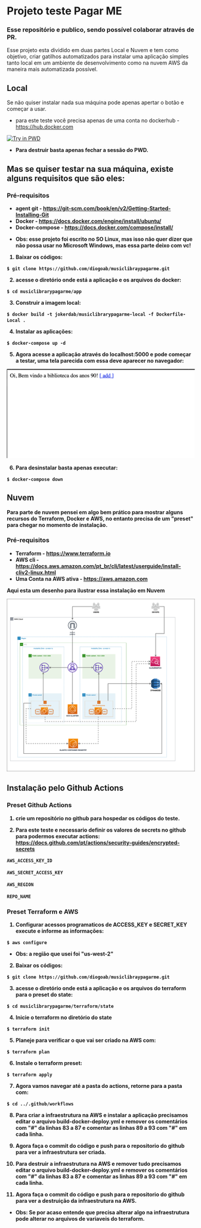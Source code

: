 # Projeto teste Pagar ME

### Esse repositório e publico, sendo possível colaborar através de PR. 

Esse projeto esta dividido em duas partes Local e Nuvem e tem como objetivo, criar gatilhos automatizados para instalar uma aplicação simples tanto local em um ambiente de desenvolvimento como na nuvem AWS da maneira mais automatizada possível.

## Local
Se não quiser instalar nada sua máquina pode apenas apertar o botão e começar a usar.

- para este teste você precisa apenas de uma conta no dockerhub - https://hub.docker.com

<a href="https://labs.play-with-docker.com/?stack=https://raw.githubusercontent.com/diogoab/musiclibraypagarme/dev/app/docker-compose.yml">
  <img src="https://raw.githubusercontent.com/play-with-docker/stacks/master/assets/images/button.png" alt="Try in PWD"/>
</a>
<b>

- Para destruir basta apenas fechar a sessão do PWD.

## Mas se quiser testar na sua máquina, existe alguns requisitos que são eles:
### Pré-requisitos

* agent git - https://git-scm.com/book/en/v2/Getting-Started-Installing-Git
* Docker - https://docs.docker.com/engine/install/ubuntu/
* Docker-compose - https://docs.docker.com/compose/install/
- Obs: esse projeto foi escrito no SO Linux, mas isso não quer dizer que não possa usar no Microsoft Windows, mas essa parte deixo com vc!

1. Baixar os códigos: 
```
$ git clone https://github.com/diogoab/musiclibraypagarme.git
```

2. acesse o diretório onde está a aplicação e os arquivos do docker:
```
$ cd musiclibrarypagarme/app
```

3. Construir a imagem local:
```
$ docker build -t jokerdab/musiclibrarypagarme-local -f Dockerfile-Local .
```

4. Instalar as aplicações: 
```
$ docker-compose up -d
```

5. Agora acesse a aplicação através do localhost:5000 e pode começar a testar, uma tela parecida com essa deve aparecer no navegador:

![Alt text](./images/app.png?raw=true "App Running")

6. Para desinstalar basta apenas executar:
```
$ docker-compose down
```

## Nuvem

Para parte de nuvem pensei em algo bem prático para mostrar alguns recursos do Terraform, Docker e AWS, no entanto precisa de um "preset" para chegar no momento de instalação.
### Pré-requisitos

* Terraform - https://www.terraform.io
* AWS cli - https://docs.aws.amazon.com/pt_br/cli/latest/userguide/install-cliv2-linux.html
* Uma Conta na AWS ativa - https://aws.amazon.com

Aqui esta um desenho para ilustrar essa instalação em Nuvem

![Alt text](./images/infra-aws.png?raw=true "Infra Running")

## Instalação pelo Github Actions

### Preset Github Actions

1. crie um repositório no github para hospedar os códigos do teste.

2. Para este teste e necessario definir os valores de secrets no github para podermos executar actions: https://docs.github.com/pt/actions/security-guides/encrypted-secrets
```
AWS_ACCESS_KEY_ID 

AWS_SECRET_ACCESS_KEY 

AWS_REGION 

REPO_NAME
```

### Preset Terraform e AWS

1. Configurar acessos programaticos de ACCESS_KEY e SECRET_KEY execute e informe as informações:
```
$ aws configure
```
- Obs: a região que usei foi "us-west-2"

2. Baixar os códigos: 
```
$ git clone https://github.com/diogoab/musiclibraypagarme.git
```

3. acesse o diretório onde está a aplicação e os arquivos do terraform para o preset do state:
```
$ cd musiclibrarypagarme/terraform/state
```

4. Inicie o terraform no diretório do state
```
$ terraform init
```

5. Planeje para verificar o que vai ser criado na AWS com:
```
$ terraform plan 
```

6. Instale o terraform preset:
```
$ terraform apply
```
7. Agora vamos navegar até a pasta do actions, retorne para a pasta com:
```
$ cd ../.github/workflows
```
8. Para criar a infraestrutura na AWS e instalar a aplicação precisamos editar o arquivo build-docker-deploy.yml e remover os comentários com "#" da linhas 83 a 87 e comentar as linhas 89 a 93 com "#" em cada linha.

9. Agora faça o commit do código e push para o repositorio do github para ver a infraestrutura ser criada.

10. Para destruir a infraestrutura na AWS e remover tudo precisamos editar o arquivo build-docker-deploy.yml e remover os comentários com "#" da linhas 83 a 87 e comentar as linhas 89 a 93 com "#" em cada linha.

11. Agora faça o commit do código e push para o repositorio do github para ver a destruição da infraestrutura na AWS.

- Obs: Se por acaso entende que precisa alterar algo na infraestrutura pode alterar no arquivos de variaveis do terraform.





